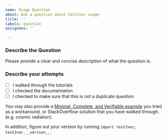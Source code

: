 ```yaml
---
name: Usage Question
about: Ask a question about text2vec usage
title: ''
labels: question
assignees: ''

---
```


### Describe the Question
Please provide a clear and concise description of what the question is.

### Describe your attempts
- [ ] I walked through the tutorials
- [ ] I checked the documentation
- [ ] I checked to make sure that this is not a duplicate question

You may also provide a [Minimal, Complete, and Verifiable example](https://stackoverflow.com/help/mcve) you tried as a workaround, or StackOverflow solution that you have walked through. (e.g. cosmic radiation).

In addition, figure out your version by running `import text2vec; text2vec.__version__`.
